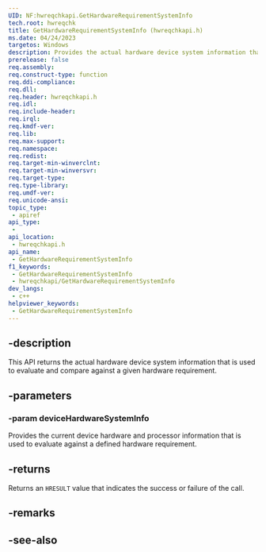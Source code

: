 ```yaml
---
UID: NF:hwreqchkapi.GetHardwareRequirementSystemInfo
tech.root: hwreqchk
title: GetHardwareRequirementSystemInfo (hwreqchkapi.h)
ms.date: 04/24/2023
targetos: Windows
description: Provides the actual hardware device system information that is used to evaluate and compare against a given hardware requirement.
prerelease: false
req.assembly: 
req.construct-type: function
req.ddi-compliance: 
req.dll: 
req.header: hwreqchkapi.h
req.idl: 
req.include-header: 
req.irql: 
req.kmdf-ver: 
req.lib: 
req.max-support: 
req.namespace: 
req.redist: 
req.target-min-winverclnt: 
req.target-min-winversvr: 
req.target-type: 
req.type-library: 
req.umdf-ver: 
req.unicode-ansi: 
topic_type:
 - apiref
api_type:
 - 
api_location:
 - hwreqchkapi.h
api_name:
 - GetHardwareRequirementSystemInfo
f1_keywords:
 - GetHardwareRequirementSystemInfo
 - hwreqchkapi/GetHardwareRequirementSystemInfo
dev_langs:
 - c++
helpviewer_keywords:
 - GetHardwareRequirementSystemInfo
---
```


## -description

This API returns the actual hardware device system information that is used to evaluate and compare against a given hardware requirement.

## -parameters

### -param deviceHardwareSystemInfo

Provides the current device hardware and processor information that is used to evaluate against a defined hardware requirement.

## -returns

Returns an `HRESULT` value that indicates the success or failure of the call.

## -remarks

## -see-also
